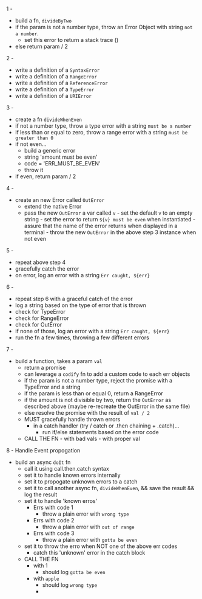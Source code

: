 1 -

- build a fn, `divideByTwo`
- if the param is not a number type, throw an Error Object with string `not a number`.
  - set this error to return a stack trace ()
- else return param / 2

2 -

- write a definition of a `SyntaxError`
- write a definition of a `RangeError`
- write a definition of a `ReferenceError`
- write a definition of a `TypeError`
- write a definition of a `URIError`

3 -

- create a fn `divideWhenEven`
- if not a number type, throw a type error with a string `must be a number`
- if less than or equal to zero, throw a range error with a string `must be greater than 0`
- if not even...
  - build a generic error
  - string 'amount must be even'
  - code = 'ERR_MUST_BE_EVEN'
  - throw it
- if even, return param / 2

4 -

- create an new Error called `OutError`
  - extend the native Error
  - pass the new `OutError` a var called `v` - set the default `v` to an empty string - set the error to return `${v} must be even` when instantiated - assure that the name of the error returns when displayed in a terminal - throw the new `OutError` in the above step 3 instance when not even

5 -

- repeat above step 4
- gracefully catch the error
- on error, log an error with a string `Err caught, ${err}`

6 -

- repeat step 6 with a graceful catch of the error
- log a string based on the type of error that is thrown
- check for TypeError
- check for RangeError
- check for OutError
- if none of those, log an error with a string `Err caught, ${err}`
- run the fn a few times, throwing a few different errors

7 -

- build a function, takes a param `val`
  - return a promise
  - can leverage a `codify` fn to add a custom code to each err objects
  - if the param is not a number type, reject the promise with a TypeError and a string
  - if the param is less than or equal 0, return a RangeError
  - if the amount is not divisible by two, return the `OutError` as described above (maybe re-recreate the OutError in the same file)
  - else resolve the promise with the result of `val / 2`
  - MUST gracefully handle thrown errors
    - in a catch handler (try / catch or .then chaining + .catch)...
      - run if/else statements based on the error code
  - CALL THE FN - with bad vals - with proper val

8 - Handle Event propogation

- build an async `doIt` fn
  - call it using call.then.catch syntax
  - set it to handle known errors internally
  - set it to propogate unknown errors to a catch
  - set it to call another async fn, `divideWhenEven`, && save the result && log the result
  - set it to handle 'known erros'
    - Errs with code 1
      - throw a plain error with `wrong type`
    - Errs with code 2
      - throw a plain error with `out of range`
    - Errs with code 3
      - throw a plain error with `gotta be even`
  - set it to throw the erro when NOT one of the above err codes
    - catch this 'unknown' error in the catch block
  - CALL THE FN
    - with 1
      - should log `gotta be even`
    - with `apple`
      - should log `wrong type`
      -
